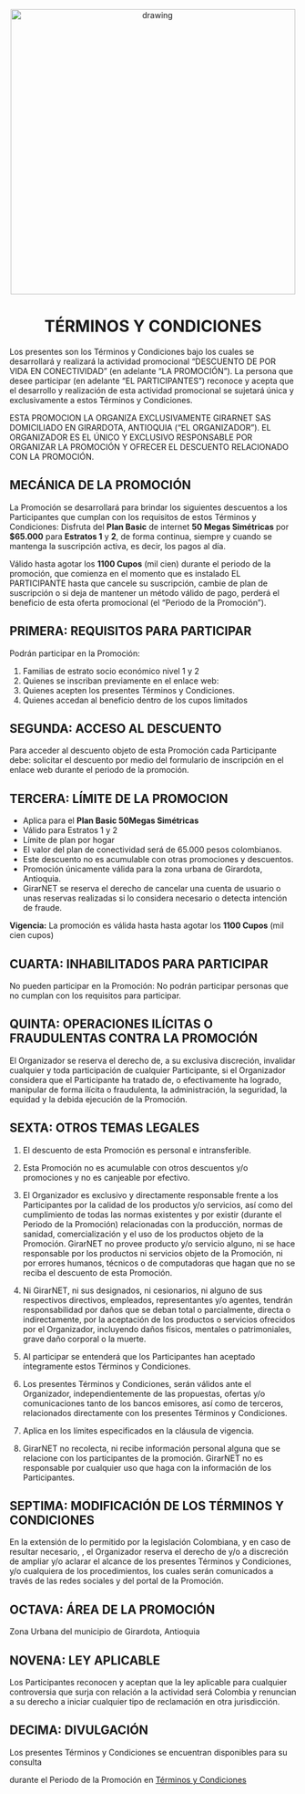 <p align="center">
    <img src="https://drive.google.com/uc?export=view&id=1KN19P9cSmbjnNDnb90iXbsTgNr7xKYYB" alt="drawing" width="500"/>
  </p>
 

<h1 align="center">TÉRMINOS Y CONDICIONES</h1>

Los presentes son los Términos y Condiciones bajo los cuales se desarrollará y realizará la actividad promocional “DESCUENTO DE POR VIDA EN CONECTIVIDAD” (en adelante “LA PROMOCIÓN”). La persona que desee participar (en adelante “EL PARTICIPANTES”) reconoce y acepta que el desarrollo y realización de esta actividad promocional se sujetará única y exclusivamente a estos Términos y Condiciones.

ESTA PROMOCION LA ORGANIZA EXCLUSIVAMENTE GIRARNET SAS DOMICILIADO EN GIRARDOTA, ANTIOQUIA (“EL ORGANIZADOR”). EL ORGANIZADOR ES EL ÚNICO Y EXCLUSIVO RESPONSABLE POR ORGANIZAR LA PROMOCIÓN Y OFRECER EL DESCUENTO RELACIONADO CON LA PROMOCIÓN.

## MECÁNICA DE LA PROMOCIÓN

La Promoción se desarrollará para brindar los siguientes descuentos a los Participantes que cumplan con los requisitos de estos Términos y Condiciones: Disfruta del **Plan Basic** de internet **50 Megas Simétricas** por **$65.000** para **Estratos 1** y **2**, de forma continua, siempre y cuando se mantenga la suscripción activa, es decir, los pagos al día.

Válido hasta agotar los **1100 Cupos** (mil cien)  durante el periodo de la promoción, que comienza en el momento que es instalado EL PARTICIPANTE hasta que cancele su suscripción, cambie de plan de suscripción o si deja de mantener un método válido de pago, perderá el beneficio de esta oferta promocional (el “Periodo de la Promoción”).

## PRIMERA: REQUISITOS PARA PARTICIPAR

Podrán participar en la Promoción:

1. Familias de estrato socio económico nivel 1 y 2
2. Quienes se inscriban previamente en el enlace web:
3. Quienes acepten los presentes Términos y Condiciones.
4. Quienes accedan al beneficio dentro de los cupos limitados

## SEGUNDA: ACCESO AL DESCUENTO

Para acceder al descuento objeto de esta Promoción cada Participante debe: solicitar el descuento por medio del formulario de inscripción en el enlace web durante el periodo de la promoción.

## TERCERA: LÍMITE DE LA PROMOCION

- Aplica para el **Plan Basic 50Megas Simétricas**
- Válido para Estratos 1 y 2
- Límite de plan por hogar
- El valor del plan de conectividad será de 65.000 pesos colombianos.
- Este descuento no es acumulable con otras promociones y descuentos.
- Promoción únicamente válida para la zona urbana de Girardota, Antioquia.
- GirarNET se reserva el derecho de cancelar una cuenta de usuario o unas reservas realizadas si lo considera necesario o detecta intención de fraude.

**Vigencia:** La promoción es válida hasta hasta agotar los **1100 Cupos** (mil cien cupos)

## CUARTA: INHABILITADOS PARA PARTICIPAR

No pueden participar en la Promoción: No podrán participar personas que no cumplan con los requisitos para participar.

## QUINTA: OPERACIONES ILÍCITAS O FRAUDULENTAS CONTRA LA PROMOCIÓN

El Organizador se reserva el derecho de, a su exclusiva discreción, invalidar cualquier y toda participación de cualquier Participante, si el Organizador considera que el Participante ha tratado de, o efectivamente ha logrado, manipular de forma ilícita o fraudulenta, la administración, la seguridad, la equidad y la debida ejecución de la Promoción.

## SEXTA: OTROS TEMAS LEGALES

1. El descuento de esta Promoción es personal e intransferible.
2. Esta Promoción no es acumulable con otros descuentos y/o promociones y no es canjeable por efectivo.

1. El Organizador es exclusivo y directamente responsable frente a los Participantes por la calidad de los productos y/o servicios, así como del cumplimiento de todas las normas existentes y por existir (durante el Periodo de la Promoción) relacionadas con la producción, normas de sanidad, comercialización y el uso de los productos objeto de la Promoción. GirarNET no provee producto y/o servicio alguno, ni se hace responsable por los productos ni servicios objeto de la Promoción, ni por errores humanos, técnicos o de computadoras que hagan que no se reciba el descuento de esta Promoción.
2. Ni GirarNET, ni sus designados, ni cesionarios, ni alguno de sus respectivos directivos, empleados, representantes y/o agentes, tendrán responsabilidad por daños que se deban total o parcialmente, directa o indirectamente, por la aceptación de los productos o servicios ofrecidos por el Organizador, incluyendo daños físicos, mentales o patrimoniales, grave daño corporal o la muerte.
3. Al participar se entenderá que los Participantes han aceptado íntegramente estos Términos y Condiciones.
4. Los presentes Términos y Condiciones, serán válidos ante el Organizador, independientemente de las propuestas, ofertas y/o comunicaciones tanto de los bancos emisores, así como de terceros, relacionados directamente con los presentes Términos y Condiciones.
5. Aplica en los límites especificados en la cláusula de vigencia.
6. GirarNET no recolecta, ni recibe información personal alguna que se relacione con los participantes de la promoción. GirarNET no es responsable por cualquier uso que haga con la información de los Participantes.

## SEPTIMA: MODIFICACIÓN DE LOS TÉRMINOS Y CONDICIONES

En la extensión de lo permitido por la legislación Colombiana, y en caso de resultar necesario, , el Organizador reserva el derecho de y/o a discreción de ampliar y/o aclarar el alcance de los presentes Términos y Condiciones, y/o cualquiera de los procedimientos, los cuales serán comunicados a través de las redes sociales y del portal de la Promoción.

## OCTAVA: ÁREA DE LA PROMOCIÓN

Zona Urbana del municipio de Girardota, Antioquia

## NOVENA: LEY APLICABLE

Los Participantes reconocen y aceptan que la ley aplicable para cualquier controversia que surja con relación a la actividad será Colombia y renuncian a su derecho a iniciar cualquier tipo de reclamación en otra jurisdicción.

## DECIMA: DIVULGACIÓN

Los presentes Términos y Condiciones se encuentran disponibles para su consulta

durante el Periodo de la Promoción en [Términos y Condiciones](https://github.com/girarnetsas/Terminos-Promocion)
